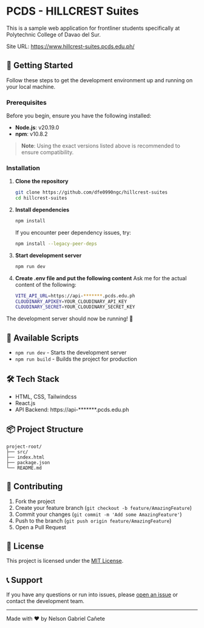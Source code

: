 # PCDS - HILLCREST Suites

This is a sample web application for frontliner students specifically at Polytechnic College of Davao del Sur.

Site URL: https://www.hillcrest-suites.pcds.edu.ph/

## 🚀 Getting Started

Follow these steps to get the development environment up and running on your local machine.

### Prerequisites

Before you begin, ensure you have the following installed:

- **Node.js**: v20.19.0
- **npm**: v10.8.2

> **Note**: Using the exact versions listed above is recommended to ensure compatibility.

### Installation

1. **Clone the repository**
   ```bash
   git clone https://github.com/dfe0990ngc/hillcrest-suites
   cd hillcrest-suites
   ```

2. **Install dependencies**
   ```bash
   npm install
   ```
   
   If you encounter peer dependency issues, try:
   ```bash
   npm install --legacy-peer-deps
   ```

3. **Start development server**
   ```bash
   npm run dev
   ```
4. **Create .env file and put the following content**
   Ask me for the actual content of the following:
   ```bash
   VITE_API_URL=https://api-*******.pcds.edu.ph
   CLOUDINARY_APIKEY=YOUR_CLOUDINARY_API_KEY
   CLOUDINARY_SECRET=YOUR_CLOUDINARY_SECRET_KEY
   ```

The development server should now be running! 🎉

## 📝 Available Scripts

- `npm run dev` - Starts the development server
- `npm run build` - Builds the project for production

## 🛠️ Tech Stack

- HTML, CSS, Tailwindcss
- React.js
- API Backend: https://api-*******.pcds.edu.ph

## 📦 Project Structure

```
project-root/
├── src/
├── index.html
├── package.json
└── README.md
```

## 🤝 Contributing

1. Fork the project
2. Create your feature branch (`git checkout -b feature/AmazingFeature`)
3. Commit your changes (`git commit -m 'Add some AmazingFeature'`)
4. Push to the branch (`git push origin feature/AmazingFeature`)
5. Open a Pull Request

## 📄 License

This project is licensed under the [MIT License](LICENSE).

## 📞 Support

If you have any questions or run into issues, please [open an issue](issues) or contact the development team.

---

Made with ❤️ by Nelson Gabriel Cañete